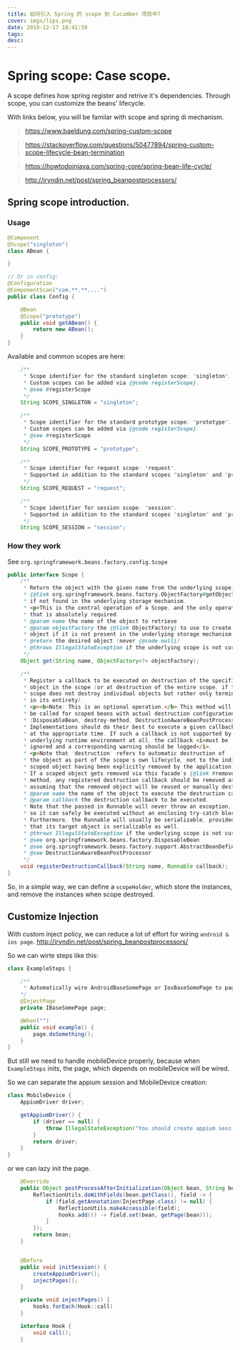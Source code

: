 ```yaml
---
title: 如何引入 Spring 的 scope 到 Cucumber 项目中?
cover: imgs/lips.png
date: 2019-12-17 18:41:59
tags:
desc:
---
```


# Spring scope: Case scope.

A scope defines how spring register and retrive it's dependencies.
Through scope, you can customize the beans' lifecycle.

With links below, you will be familar with scope and spring di mechanism.

> https://www.baeldung.com/spring-custom-scope

> https://stackoverflow.com/questions/50477894/spring-custom-scope-lifecycle-bean-termination

> https://howtodoinjava.com/spring-core/spring-bean-life-cycle/

> http://iryndin.net/post/spring_beanpostprocessors/

## Spring scope introduction.

### Usage

```java
@Component
@Scope("singleton")
class ABean {

}

// Or in config:
@Configuration
@ComponentScan("com.**.**....")
public class Config {

    @Bean
    @Scope("prototype")
    public void getABean() {
        return new ABean();
    }
}
```

Available and common scopes are here:

```java
	/**
	 * Scope identifier for the standard singleton scope: "singleton".
	 * Custom scopes can be added via {@code registerScope}.
	 * @see #registerScope
	 */
	String SCOPE_SINGLETON = "singleton";

	/**
	 * Scope identifier for the standard prototype scope: "prototype".
	 * Custom scopes can be added via {@code registerScope}.
	 * @see #registerScope
	 */
	String SCOPE_PROTOTYPE = "prototype";

    /**
	 * Scope identifier for request scope: "request".
	 * Supported in addition to the standard scopes "singleton" and "prototype".
	 */
	String SCOPE_REQUEST = "request";

	/**
	 * Scope identifier for session scope: "session".
	 * Supported in addition to the standard scopes "singleton" and "prototype".
	 */
	String SCOPE_SESSION = "session";
```

### How they work

See `org.springframework.beans.factory.config.Scope`

```java
public interface Scope {
    /**
	 * Return the object with the given name from the underlying scope,
	 * {@link org.springframework.beans.factory.ObjectFactory#getObject() creating it}
	 * if not found in the underlying storage mechanism.
	 * <p>This is the central operation of a Scope, and the only operation
	 * that is absolutely required.
	 * @param name the name of the object to retrieve
	 * @param objectFactory the {@link ObjectFactory} to use to create the scoped
	 * object if it is not present in the underlying storage mechanism
	 * @return the desired object (never {@code null})
	 * @throws IllegalStateException if the underlying scope is not currently active
	 */
	Object get(String name, ObjectFactory<?> objectFactory);

    /**
	 * Register a callback to be executed on destruction of the specified
	 * object in the scope (or at destruction of the entire scope, if the
	 * scope does not destroy individual objects but rather only terminates
	 * in its entirety).
	 * <p><b>Note: This is an optional operation.</b> This method will only
	 * be called for scoped beans with actual destruction configuration
	 * (DisposableBean, destroy-method, DestructionAwareBeanPostProcessor).
	 * Implementations should do their best to execute a given callback
	 * at the appropriate time. If such a callback is not supported by the
	 * underlying runtime environment at all, the callback <i>must be
	 * ignored and a corresponding warning should be logged</i>.
	 * <p>Note that 'destruction' refers to automatic destruction of
	 * the object as part of the scope's own lifecycle, not to the individual
	 * scoped object having been explicitly removed by the application.
	 * If a scoped object gets removed via this facade's {@link #remove(String)}
	 * method, any registered destruction callback should be removed as well,
	 * assuming that the removed object will be reused or manually destroyed.
	 * @param name the name of the object to execute the destruction callback for
	 * @param callback the destruction callback to be executed.
	 * Note that the passed-in Runnable will never throw an exception,
	 * so it can safely be executed without an enclosing try-catch block.
	 * Furthermore, the Runnable will usually be serializable, provided
	 * that its target object is serializable as well.
	 * @throws IllegalStateException if the underlying scope is not currently active
	 * @see org.springframework.beans.factory.DisposableBean
	 * @see org.springframework.beans.factory.support.AbstractBeanDefinition#getDestroyMethodName()
	 * @see DestructionAwareBeanPostProcessor
	 */
	void registerDestructionCallback(String name, Runnable callback);
}
```

So, in a simple way, we can define a `scopeHolder`, which store the instances, and remove the instances when scope destroyed.

## Customize Injection

With custom inject policy, we can reduce a lot of effort for wiring `android & ios page`.
http://iryndin.net/post/spring_beanpostprocessors/

So we can wirte steps like this:

```java
class ExampleSteps {

    /**
     * Automatically wire AndroidBaseSomePage or IosBaseSomePage to page.
    */
    @InjectPage
    private IBaseSomePage page;

    @When("")
    public void example() {
        page.doSomething();
    }
}
```

But still we need to handle mobileDevice properly, because when `ExampleSteps` inits, the page, which depends on mobileDevice will be wired.

So we can separate the appium session and MobileDevice creation:

```java
class MobileDevice {
    AppiumDriver driver;

    getAppiumDriver() {
        if (driver == null) {
            throw IllegalStateException("You should create appium session first.");
        }
        return driver;
    }
}
```

or we can lazy init the page.

```java
    @Override
    public Object postProcessAfterInitialization(Object bean, String beanName) throws BeansException {
        ReflectionUtils.doWithFields(bean.getClass(), field -> {
            if (field.getAnnotation(InjectPage.class) != null) {
                ReflectionUtils.makeAccessible(field);
                hooks.add(() -> field.set(bean, getPage(bean)));
            }
        });
        return bean;
    }


    @Before
    public void initSession() {
        createAppiumDriver();
        injectPages();
    }

    private void injectPages() {
        hooks.forEach(Hook::call)
    }

    interface Hook {
        void call();
    }
```
